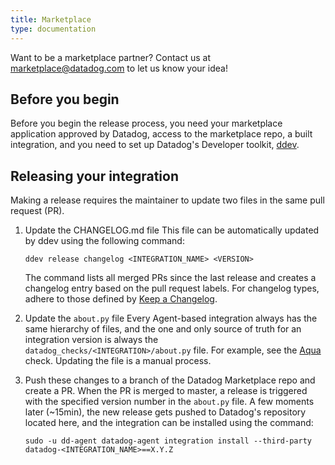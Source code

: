 ```yaml
---
title: Marketplace
type: documentation
---
```


<div class="alert alert-info">Want to be a marketplace partner? Contact us at <a href="mailto:marketplace@datadog.com">marketplace@datadog.com</a> to let us know your idea!</div>

## Before you begin

Before you begin the release process, you need your marketplace application approved by Datadog, access to the marketplace repo, a built integration, and you need to set up Datadog's Developer toolkit, [ddev][1].

## Releasing your integration

Making a release requires the maintainer to update two files in the same pull request (PR).

1. Update the CHANGELOG.md file
    This file can be automatically updated by ddev using the following command:
    ```
    ddev release changelog <INTEGRATION_NAME> <VERSION>
    ```
    The command lists all merged PRs since the last release and creates a changelog entry based on the pull request labels. For changelog types, adhere to those defined by [Keep a Changelog][2].

2. Update the `about.py` file
    Every Agent-based integration always has the same hierarchy of files, and the one and only source of truth for an integration version is always the `datadog_checks/<INTEGRATION>/about.py` file. For example, see the [Aqua][3] check.
Updating the file is a manual process.

3. Push these changes to a branch of the Datadog Marketplace repo and create a PR. When the PR is merged to master, a release is triggered with the specified version number in the `about.py` file. A few moments later (~15min), the new release gets pushed to Datadog's repository located here, and the integration can be installed using the command:

    ```
    sudo -u dd-agent datadog-agent integration install --third-party datadog-<INTEGRATION_NAME>==X.Y.Z
    ```




[1]: https://github.com/DataDog/integrations-core/tree/master/datadog_checks_dev
[2]: https://keepachangelog.com/en/1.1.0/#how
[3]: https://github.com/DataDog/integrations-extras/blob/master/aqua/datadog_checks/aqua/__about__.py#L4
